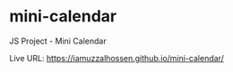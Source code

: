 # mini-calendar
JS Project - Mini Calendar

Live URL: https://iamuzzalhossen.github.io/mini-calendar/
